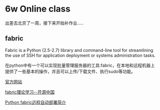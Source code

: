 # 6w Online class

出差去北京了一周，接下来开始补作业.....


## fabric

Fabric is a Python (2.5-2.7) library and command-line tool for streamlining the use of SSH for application deployment or systems administration tasks.

 在python中有一个可以实现批量管理服务器的工具:fabric，在本地和远程机器上提供了一些基本的操作，并且可以上传/下载文件、执行sudo等功能。
 
 

[官方网站](http://docs.fabfile.org/en/1.10/tutorial.html)

[fabric理论学习--开源中国](http://my.oschina.net/guol/blog/97462)

[Python fabric远程自动部署简介](http://lovesoo.org/python-fabric-yuan-cheng-zi-dong-bu-shu-jian-jie.html)